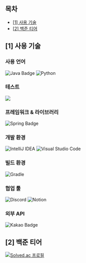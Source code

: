 <!--목차-->
## 목차
- [[1] 사용 기술](#1-사용-기술)
- [[2] 백준 티어](#2-백준-티어)

## [1] 사용 기술

### 사용 언어
![Java Badge](https://img.shields.io/badge/Java%2017-%23ED8B00.svg?style=for-the-badge&logo=openjdk&logoColor=fff)
![Python](https://img.shields.io/badge/python-3670A0?style=for-the-badge&logo=python&logoColor=ffdd54)

### 테스트
<img src="https://img.shields.io/badge/JUnit5-25A162?style=for-the-badge&logo=JUnit5&logoColor=white">

### 프레임워크 & 라이브러리
![Spring Badge](https://img.shields.io/badge/Spring%20Boot%203.2.8-6DB33F?style=for-the-badge&logo=springBoot&logoColor=fff)

### 개발 환경
![IntelliJ IDEA](https://img.shields.io/badge/IntelliJIDEA-000000.svg?style=for-the-badge&logo=intellij-idea&logoColor=white)
![Visual Studio Code](https://img.shields.io/badge/Visual%20Studio%20Code-0078d7.svg?style=for-the-badge&logo=visual-studio-code&logoColor=white)

### 빌드 환경
![Gradle](https://img.shields.io/badge/Gradle-02303A.svg?style=for-the-badge&logo=Gradle&logoColor=white)

### 협업 툴
![Discord](https://img.shields.io/badge/Discord-%235865F2.svg?style=for-the-badge&logo=discord&logoColor=white)
![Notion](https://img.shields.io/badge/Notion-%23000000.svg?style=for-the-badge&logo=notion&logoColor=white)

### 외부 API
![Kakao Badge](https://img.shields.io/badge/Kakao-FFCD00?logo=kakao&logoColor=000&style=for-the-badge)


## [2] 백준 티어
[![Solved.ac
프로필](http://mazassumnida.wtf/api/v2/generate_badge?boj=jjyejun)](https://solved.ac/jjyejun)
